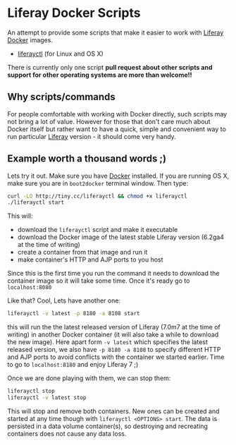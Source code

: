 # Liferay Docker Scripts

An attempt to provide some scripts that make it easier to work with [Liferay] [Docker] images.

 * [liferayctl](liferayctl.md) (for Linux and OS X)

There is currently only one script **pull request about other scripts and support for other operating systems are more than welcome!!**

## Why scripts/commands

For people comfortable with working with Docker directly, such scripts may not bring a lot of value. 
However for those that don't care much about Docker itself but rather want to have a quick, simple and convenient way
to run particular [Liferay] version - it should come very handy.

## Example worth a thousand words ;)

Lets try it out. Make sure you have [Docker] installed. If you are running OS X, make sure you are in `boot2docker` terminal window.
Then type:

```bash
curl -LO http://tiny.cc/liferayctl && chmod +x liferayctl
./liferayctl start
```

This will:

 - download the `liferayctl` script and make it executable
 - download the Docker image of the latest stable Liferay version (6.2ga4 at the time of writing) 
 - create a container from that image and run it 
 - make container's HTTP and AJP ports to you host 

Since this is the first time you run the command it needs to download the container image so it will take some time. 
Once it's ready go to `localhost:8080` 

Like that? Cool, Lets have another one: 

```bash
liferayctl -v latest -p 8180 -a 8108 start
```

this will run the the latest released version of Liferay (7.0m7 at the time of writing) in another Docker container (it will also take a while to download the new image).
Here apart form `-v latest` which specifies the latest released version, we also have `-p 8180 -a 8108` to specify different HTTP and AJP ports to avoid conflicts with the container we started earlier. Time to go to `localhost:8180` and enjoy Liferay 7 ;) 

Once we are done playing with them, we can stop them:

```bash
liferayctl stop
liferayctl -v latest stop
```

This will stop and remove both containers. New ones can be created and started at any time though with `liferayctl <OPTIONS> start`. 
The data is persisted in a data volume container(s), so destroying and recreating containers does not cause any data loss.


[Docker]: http://www.docker.com/
[Liferay]: http://www.liferay.com/
